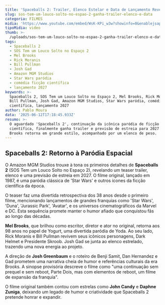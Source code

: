 ```yaml
---
title: 'Spaceballs 2: Trailer, Elenco Estelar e Data de Lançamento Revelados'
slug: sos-tem-um-louco-solto-no-espao-2-ganha-trailer-elenco-e-data
categoria: FILMES
midia: 'https://www.youtube.com/embed/WsK-KPi_w3w?showinfo=0&enablejsapi=1'
tipoMidia: video
thumb: >-
  /uploads/sos-tem-um-louco-solto-no-espao-2-ganha-trailer-elenco-e-data-thumb.png
tags:
  - Spaceballs 2
  - SOS Tem um Louco Solto no Espaço 2
  - Mel Brooks
  - Rick Moranis
  - Bill Pullman
  - Josh Gad
  - Amazon MGM Studios
  - Star Wars paródia
  - comédia ficção científica
  - lançamento 2027
keywords: >-
  Spaceballs 2, SOS Tem um Louco Solto no Espaço 2, Mel Brooks, Rick Moranis,
  Bill Pullman, Josh Gad, Amazon MGM Studios, Star Wars paródia, comédia ficção
  científica, lançamento 2027
author: Pablo Moura
data: '2025-06-12T17:18:45.933Z'
resumo: >-
  O aguardado 'Spaceballs 2', continuação da icônica paródia de ficção
  científica, finalmente ganha trailer e previsão de estreia para 2027. Mel
  Brooks retorna em grande estilo, acompanhado por um elenco de peso.
---
```


## Spaceballs 2: Retorno à Paródia Espacial

O Amazon MGM Studios trouxe à tona os primeiros detalhes de **Spaceballs 2** (SOS Tem um Louco Solto no Espaço 2), revelando um teaser trailer, elenco e uma previsão de estreia em 2027. O filme original, lançado em 1987, é uma paródia clássica de 'Star Wars' e outros ícones da ficção científica da época.

O teaser faz uma divertida retrospectiva dos 38 anos desde o primeiro filme, mencionando lançamentos de grandes franquias como 'Star Wars', 'Duna', 'Jurassic Park', 'Avatar', e os universos cinematográficos da Marvel e DC. Esta sequência promete manter o humor afiado que conquistou fãs ao longo das décadas.

**Mel Brooks**, que brilhou como escritor, diretor e ator no original, retorna aos 98 anos no papel de Yogurt, uma divertida paródia de Yoda. Ao seu lado, Rick Moranis e Bill Pullman revivem seus icônicos personagens, Dark Helmet e Presidente Skroob. Josh Gad se junta ao elenco estrelado, trazendo uma nova energia ao projeto.

A direção de **Josh Greenbaum** e o roteiro de Benji Samit, Dan Hernandez e Gad prometem uma narrativa cheia de humor e referências culturais da era Brooks. A sinopse provisória descreve o filme como "uma continuação sem prequel e sem reboot, Parte Dois, mas com elementos de reboot, um filme de expansão da franquia".

O filme original também contou com estrelas como **John Candy** e **Daphne Zuniga**, deixando um legado de humor e criatividade que Spaceballs 2 pretende honrar e expandir.

